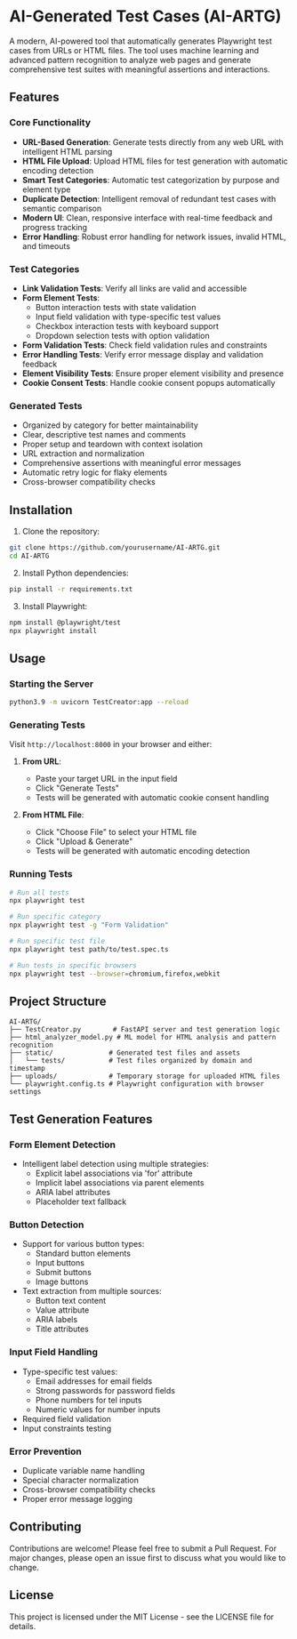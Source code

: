 # AI-Generated Test Cases (AI-ARTG)

A modern, AI-powered tool that automatically generates Playwright test cases from URLs or HTML files. The tool uses machine learning and advanced pattern recognition to analyze web pages and generate comprehensive test suites with meaningful assertions and interactions.

## Features

### Core Functionality
- **URL-Based Generation**: Generate tests directly from any web URL with intelligent HTML parsing
- **HTML File Upload**: Upload HTML files for test generation with automatic encoding detection
- **Smart Test Categories**: Automatic test categorization by purpose and element type
- **Duplicate Detection**: Intelligent removal of redundant test cases with semantic comparison
- **Modern UI**: Clean, responsive interface with real-time feedback and progress tracking
- **Error Handling**: Robust error handling for network issues, invalid HTML, and timeouts

### Test Categories
- **Link Validation Tests**: Verify all links are valid and accessible
- **Form Element Tests**:
  - Button interaction tests with state validation
  - Input field validation with type-specific test values
  - Checkbox interaction tests with keyboard support
  - Dropdown selection tests with option validation
- **Form Validation Tests**: Check field validation rules and constraints
- **Error Handling Tests**: Verify error message display and validation feedback
- **Element Visibility Tests**: Ensure proper element visibility and presence
- **Cookie Consent Tests**: Handle cookie consent popups automatically

### Generated Tests
- Organized by category for better maintainability
- Clear, descriptive test names and comments
- Proper setup and teardown with context isolation
- URL extraction and normalization
- Comprehensive assertions with meaningful error messages
- Automatic retry logic for flaky elements
- Cross-browser compatibility checks

## Installation

1. Clone the repository:
```bash
git clone https://github.com/yourusername/AI-ARTG.git
cd AI-ARTG
```

2. Install Python dependencies:
```bash
pip install -r requirements.txt
```

3. Install Playwright:
```bash
npm install @playwright/test
npx playwright install
```

## Usage

### Starting the Server
```bash
python3.9 -m uvicorn TestCreator:app --reload
```

### Generating Tests
Visit `http://localhost:8000` in your browser and either:

1. **From URL**:
   - Paste your target URL in the input field
   - Click "Generate Tests"
   - Tests will be generated with automatic cookie consent handling

2. **From HTML File**:
   - Click "Choose File" to select your HTML file
   - Click "Upload & Generate"
   - Tests will be generated with automatic encoding detection

### Running Tests
```bash
# Run all tests
npx playwright test

# Run specific category
npx playwright test -g "Form Validation"

# Run specific test file
npx playwright test path/to/test.spec.ts

# Run tests in specific browsers
npx playwright test --browser=chromium,firefox,webkit
```

## Project Structure

```
AI-ARTG/
├── TestCreator.py        # FastAPI server and test generation logic
├── html_analyzer_model.py # ML model for HTML analysis and pattern recognition
├── static/              # Generated test files and assets
│   └── tests/           # Test files organized by domain and timestamp
├── uploads/             # Temporary storage for uploaded HTML files
└── playwright.config.ts # Playwright configuration with browser settings
```

## Test Generation Features

### Form Element Detection
- Intelligent label detection using multiple strategies:
  - Explicit label associations via 'for' attribute
  - Implicit label associations via parent elements
  - ARIA label attributes
  - Placeholder text fallback

### Button Detection
- Support for various button types:
  - Standard button elements
  - Input buttons
  - Submit buttons
  - Image buttons
- Text extraction from multiple sources:
  - Button text content
  - Value attribute
  - ARIA labels
  - Title attributes

### Input Field Handling
- Type-specific test values:
  - Email addresses for email fields
  - Strong passwords for password fields
  - Phone numbers for tel inputs
  - Numeric values for number inputs
- Required field validation
- Input constraints testing

### Error Prevention
- Duplicate variable name handling
- Special character normalization
- Cross-browser compatibility checks
- Proper error message logging

## Contributing

Contributions are welcome! Please feel free to submit a Pull Request. For major changes, please open an issue first to discuss what you would like to change.

## License

This project is licensed under the MIT License - see the LICENSE file for details.
